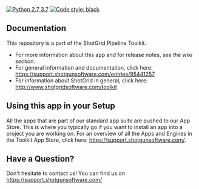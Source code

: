 [![Python 2.7 3.7](https://img.shields.io/badge/python-2.6%20%7C%202.7%20%7C%203.7-blue.svg)](https://www.python.org/)
[![Code style: black](https://img.shields.io/badge/code%20style-black-000000.svg)](https://github.com/psf/black)

## Documentation
This repository is a part of the ShotGrid Pipeline Toolkit.

- For more information about this app and for release notes, *see the wiki section*.
- For general information and documentation, click here: https://support.shotgunsoftware.com/entries/95441257
- For information about ShotGrid in general, click here: http://www.shotgridsoftware.com/toolkit

## Using this app in your Setup
All the apps that are part of our standard app suite are pushed to our App Store.
This is where you typically go if you want to install an app into a project you are
working on. For an overview of all the Apps and Engines in the Toolkit App Store,
click here: https://support.shotgunsoftware.com/.

## Have a Question?
Don't hesitate to contact us! You can find us on https://support.shotgunsoftware.com/
